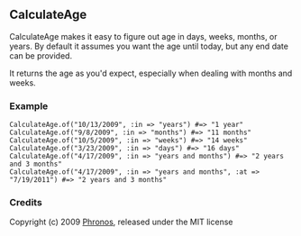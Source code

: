 ## CalculateAge

CalculateAge makes it easy to figure out age in days, weeks, months, or years. By default it assumes you want the age until today, but any end date can be provided.

It returns the age as you'd expect, especially when dealing with months and weeks.

### Example

    CalculateAge.of("10/13/2009", :in => "years") #=> "1 year"
    CalculateAge.of("9/8/2009", :in => "months") #=> "11 months"
    CalculateAge.of("10/5/2009", :in => "weeks") #=> "14 weeks"
    CalculateAge.of("3/23/2009", :in => "days") #=> "16 days"
    CalculateAge.of("4/17/2009", :in => "years and months") #=> "2 years and 3 months"
    CalculateAge.of("4/17/2009", :in => "years and months", :at => "7/19/2011") #=> "2 years and 3 months"

### Credits

Copyright (c) 2009 [Phronos](http://phronos.com), released under the MIT license
